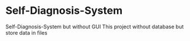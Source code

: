 # Self-Diagnosis-System
 Self-Diagnosis-System but without GUI This project without database but store data in files
